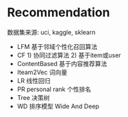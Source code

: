#  Recommendation 
  数据集来源: uci, kaggle, sklearn
- LFM     基于邻域个性化召回算法
- CF       1) 协同过滤算法   2) 基于item或user
- ContentBased  基于内容推荐算法
- Iteam2Vec     词向量
- LR            线性回归
- PR personal rank  个性排名
- Tree  决策树
- WD    排序模型    Wide And Deep

